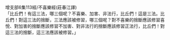 增支部6集113經/不喜樂經(莊春江譯)  
「比丘們！有這三法，哪三個呢？不喜樂、加害、非法行，比丘們！這是三法。比丘們！對這三法的捨斷，三法應該被修習，哪三個呢？對不喜樂的捨斷應該修習喜悅、對加害的捨斷應該修習不加害、對非法行的捨斷應該修習正法行，比丘們！對這三法的捨斷，這三法應該被修習。」  
  
  
